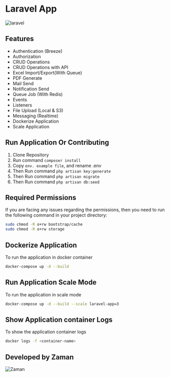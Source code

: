 # Laravel App

![laravel](https://laravel.com/assets/img/components/logo-laravel.svg)

## Features

- Authentication (Breeze)
- Authorization
- CRUD Operations
- CRUD Operations with API
- Excel Import/Export(With Queue)
- PDF Generate
- Mail Send
- Notification Send
- Queue Job (With Redis)
- Events
- Listeners
- File Upload (Local & S3)
- Messaging (Realtime)
- Dockerize Application
- Scale Application

## Run Application Or Contributing

1. Clone Repository
2. Run command `composer install`
3. Copy `env. example file`, and rename .env
4. Then Run command `php artisan key:generate`
5. Then Run command `php artisan migrate`
6. Then Run command `php artisan db:seed`

## Required Permissions

If you are facing any issues regarding the permissions, then you need to run the following command in your project directory:

```sh
sudo chmod -R o+rw bootstrap/cache
sudo chmod -R o+rw storage
```

## Dockerize Application

To run the application in docker container

```bash
docker-compose up -d --build
```

## Run Application Scale Mode

To run the application in scale mode

```bash
docker-compose up -d --build --scale laravel-app=3
```

## Show Application container Logs

To show the application container logs

```bash
docker logs -f <container-name>
```

## Developed by Zaman

![Zaman](https://avatars.githubusercontent.com/u/53174140?v=4)
